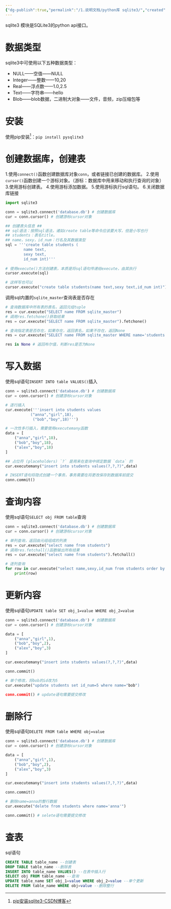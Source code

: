 ```yaml
---
{"dg-publish":true,"permalink":"/1.说明文档/python库 sqlite3/","created":"2024-04-28T21:21:43.836+08:00"}
---
```


sqlite3 模块是SQLite3的python api接口。

# 数据类型

sqlite3中可使用以下五种数据类型：
- NULL——空值——NULL
- Integer——整数——10,20
- Real——浮点数——1.0,2.5
- Text——字符串——hello
- Blob——blob数据，二进制大对象——文件，音频，zip压缩包等

# 安装

使用pip安装[^1]：`pip install pysqlite3`

# 创建数据库，创建表

1.使用`connect()`函数创建数据库对象`conn`，或者链接已创建的数据库。
2.使用`cursor()`函数创建一个游标对象。（游标：数据库中用来移动和执行查询的对象）
3.使用游标创建表。
4.使用游标添加数据。
5.使用游标执行sql语句。
6.关闭数据库链接

```python
import sqlite3

conn = sqlite3.connect('database.db') # 创建数据库
cur = conn.cursor() # 创建游标cursor对象

## 创建表头信息 ##
## sql语法：按照sql语法，诸如create table等命令应该要大写，但是小写也行
## students：表名title。
## name，sexy，id_num：行名及其数据类型
sql = '''create table students (
		name text,
		sexy text,
		id_num int)'''
		
# 使用execute()方法创建表，本质是将sql语句传递给execute，由其执行
cursor.execute(sql) 

# 这样写也可以
cursor.execute("create table students(name text,sexy text,id_num int)")

```

调用sql内置的`sqlite_master`查询表是否存在
```python
# 查询数据库中所有表的表名，返回元组tuple
res = cur.execute("SELECT name FROM sqlite_master")
# 调用res.fetchone()获取结果
res = cur.execute("SELECT name FROM sqlite_master").fetchone()

# 查询指定表是否存在，如果存在，返回表名，如果不存在，返回None
res = cur.execute("SELECT name FROM sqlite_master WHERE name='students'").fetchone()

res is None # 返回布尔值，判断res是否为None

```

# 写入数据

使用sql语句`INSERT INTO table VALUES()`插入
```python
conn = sqlite3.connect('database.db') # 创建数据库
cur = conn.cursor() # 创建游标cursor对象

# 逐行插入
cur.execute('''insert into students values
           ("anna","girl",18),
            ("bob","boy",18)''')

# 一次性多行插入，需要使用executemany函数
data = [
    ("anna","girl",18),
    ("bob","boy",18),
    ("alex","boy",18)
]

## 占位符 (placeholders) `?` 是用来在查询中绑定数据 `data` 的
cur.executemany("insert into students values(?,?,?)",data)

# INSERT语句将隐式创建一个事务，事务需要在将更改保存到数据库前提交
conn.commit()

```

# 查询内容

使用sql语句`SELECT obj FROM table`查询
```python
conn = sqlite3.connect('database.db') # 创建数据库
cur = conn.cursor() # 创建游标cursor对象

# 单列查询，返回由元组组成的列表
res = cur.execute("select name from students")
# 调用res.fetchall()函数输出所有结果
res = cur.execute("select name from students").fetchall()

# 逐列查询
for row in cur.execute("select name,sexy,id_num from students order by id_num"):
	print(row)

```

# 更新内容

使用sql语句`UPDATE table SET obj_1=value WHERE obj_2=value`
```python
conn = sqlite3.connect('database.db') # 创建数据库
cur = conn.cursor() # 创建游标cursor对象

data = [
    ("anna","girl",1),
    ("bob","boy",2),
    ("alex","boy",3)
]

cur.executemany("insert into students values(?,?,?)",data)

conn.commit()

# 单个修改，将bob的id改为5
cur.execute("update students set id_num=5 where name="bob")

conn.commit() # update语句需要提交修改
```

# 删除行

使用sql语句`DELETE FROM table WHERE obj=value`

```python
conn = sqlite3.connect('database.db') # 创建数据库
cur = conn.cursor() # 创建游标cursor对象

data = [
    ("anna","girl",1),
    ("bob","boy",2),
    ("alex","boy",3)
]

cur.executemany("insert into students values(?,?,?)",data)

conn.commit()

# 删除name=anna的整行数据
cur.execute("delete from students where name='anna'")

conn.commit() # selete语句需要提交修改
```

# 查表

sql语句

```sql
CREATE TABLE table_name --创建表
DROP TABLE table_name --删除表
INSERT INTO table_name VALUES() --在表中插入行
SELECT obj FROM table_name --查询
UPDATE table_name SET obj_1=value WHERE obj_2=value --单个更新
DELETE FROM table_name WHERE obj=value --删除整行
```


[^1]: [pip安装sqlite3-CSDN博客](https://blog.csdn.net/qq_42275888/article/details/105369293)